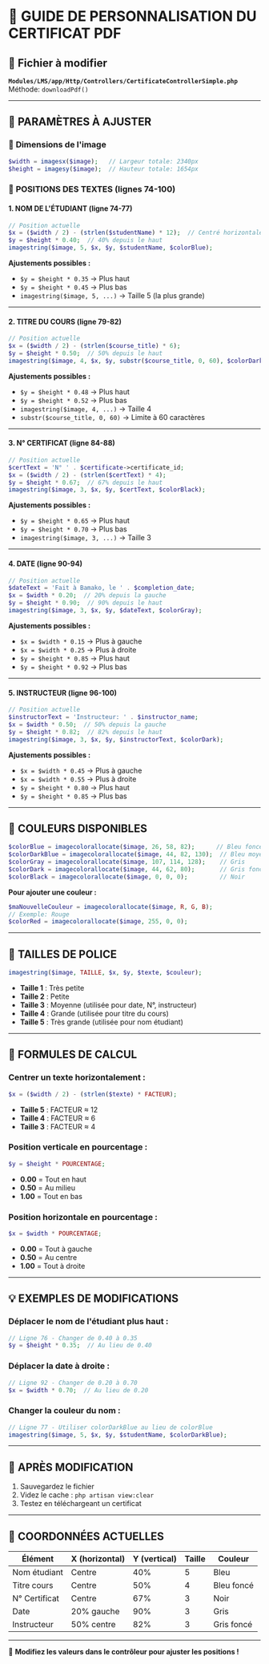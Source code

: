 # 📘 GUIDE DE PERSONNALISATION DU CERTIFICAT PDF

## 📁 Fichier à modifier
**`Modules/LMS/app/Http/Controllers/CertificateControllerSimple.php`**  
Méthode: `downloadPdf()`

---

## 🎨 PARAMÈTRES À AJUSTER

### 📏 **Dimensions de l'image**
```php
$width = imagesx($image);   // Largeur totale: 2340px
$height = imagesy($image);  // Hauteur totale: 1654px
```

### 🎯 **POSITIONS DES TEXTES** (lignes 74-100)

#### **1. NOM DE L'ÉTUDIANT** (ligne 74-77)
```php
// Position actuelle
$x = ($width / 2) - (strlen($studentName) * 12);  // Centré horizontalement
$y = $height * 0.40;  // 40% depuis le haut
imagestring($image, 5, $x, $y, $studentName, $colorBlue);
```
**Ajustements possibles :**
- `$y = $height * 0.35` → Plus haut
- `$y = $height * 0.45` → Plus bas
- `imagestring($image, 5, ...)` → Taille 5 (la plus grande)

---

#### **2. TITRE DU COURS** (ligne 79-82)
```php
// Position actuelle
$x = ($width / 2) - (strlen($course_title) * 6);
$y = $height * 0.50;  // 50% depuis le haut
imagestring($image, 4, $x, $y, substr($course_title, 0, 60), $colorDarkBlue);
```
**Ajustements possibles :**
- `$y = $height * 0.48` → Plus haut
- `$y = $height * 0.52` → Plus bas
- `imagestring($image, 4, ...)` → Taille 4
- `substr($course_title, 0, 60)` → Limite à 60 caractères

---

#### **3. N° CERTIFICAT** (ligne 84-88)
```php
// Position actuelle
$certText = 'N° ' . $certificate->certificate_id;
$x = ($width / 2) - (strlen($certText) * 4);
$y = $height * 0.67;  // 67% depuis le haut
imagestring($image, 3, $x, $y, $certText, $colorBlack);
```
**Ajustements possibles :**
- `$y = $height * 0.65` → Plus haut
- `$y = $height * 0.70` → Plus bas
- `imagestring($image, 3, ...)` → Taille 3

---

#### **4. DATE** (ligne 90-94)
```php
// Position actuelle
$dateText = 'Fait à Bamako, le ' . $completion_date;
$x = $width * 0.20;  // 20% depuis la gauche
$y = $height * 0.90;  // 90% depuis le haut
imagestring($image, 3, $x, $y, $dateText, $colorGray);
```
**Ajustements possibles :**
- `$x = $width * 0.15` → Plus à gauche
- `$x = $width * 0.25` → Plus à droite
- `$y = $height * 0.85` → Plus haut
- `$y = $height * 0.92` → Plus bas

---

#### **5. INSTRUCTEUR** (ligne 96-100)
```php
// Position actuelle
$instructorText = 'Instructeur: ' . $instructor_name;
$x = $width * 0.50;  // 50% depuis la gauche
$y = $height * 0.82;  // 82% depuis le haut
imagestring($image, 3, $x, $y, $instructorText, $colorDark);
```
**Ajustements possibles :**
- `$x = $width * 0.45` → Plus à gauche
- `$x = $width * 0.55` → Plus à droite
- `$y = $height * 0.80` → Plus haut
- `$y = $height * 0.85` → Plus bas

---

## 🎨 **COULEURS DISPONIBLES**
```php
$colorBlue = imagecolorallocate($image, 26, 58, 82);      // Bleu foncé
$colorDarkBlue = imagecolorallocate($image, 44, 82, 130);  // Bleu moyen
$colorGray = imagecolorallocate($image, 107, 114, 128);    // Gris
$colorDark = imagecolorallocate($image, 44, 62, 80);       // Gris foncé
$colorBlack = imagecolorallocate($image, 0, 0, 0);         // Noir
```

**Pour ajouter une couleur :**
```php
$maNouvelleCouleur = imagecolorallocate($image, R, G, B);
// Exemple: Rouge
$colorRed = imagecolorallocate($image, 255, 0, 0);
```

---

## 📏 **TAILLES DE POLICE**
```php
imagestring($image, TAILLE, $x, $y, $texte, $couleur);
```
- **Taille 1** : Très petite
- **Taille 2** : Petite
- **Taille 3** : Moyenne (utilisée pour date, N°, instructeur)
- **Taille 4** : Grande (utilisée pour titre du cours)
- **Taille 5** : Très grande (utilisée pour nom étudiant)

---

## 🧮 **FORMULES DE CALCUL**

### Centrer un texte horizontalement :
```php
$x = ($width / 2) - (strlen($texte) * FACTEUR);
```
- **Taille 5** : FACTEUR ≈ 12
- **Taille 4** : FACTEUR ≈ 6
- **Taille 3** : FACTEUR ≈ 4

### Position verticale en pourcentage :
```php
$y = $height * POURCENTAGE;
```
- **0.00** = Tout en haut
- **0.50** = Au milieu
- **1.00** = Tout en bas

### Position horizontale en pourcentage :
```php
$x = $width * POURCENTAGE;
```
- **0.00** = Tout à gauche
- **0.50** = Au centre
- **1.00** = Tout à droite

---

## 💡 **EXEMPLES DE MODIFICATIONS**

### Déplacer le nom de l'étudiant plus haut :
```php
// Ligne 76 - Changer de 0.40 à 0.35
$y = $height * 0.35;  // Au lieu de 0.40
```

### Déplacer la date à droite :
```php
// Ligne 92 - Changer de 0.20 à 0.70
$x = $width * 0.70;  // Au lieu de 0.20
```

### Changer la couleur du nom :
```php
// Ligne 77 - Utiliser colorDarkBlue au lieu de colorBlue
imagestring($image, 5, $x, $y, $studentName, $colorDarkBlue);
```

---

## 🔄 **APRÈS MODIFICATION**

1. Sauvegardez le fichier
2. Videz le cache : `php artisan view:clear`
3. Testez en téléchargeant un certificat

---

## 📍 **COORDONNÉES ACTUELLES**

| Élément | X (horizontal) | Y (vertical) | Taille | Couleur |
|---------|----------------|--------------|---------|---------|
| Nom étudiant | Centre | 40% | 5 | Bleu |
| Titre cours | Centre | 50% | 4 | Bleu foncé |
| N° Certificat | Centre | 67% | 3 | Noir |
| Date | 20% gauche | 90% | 3 | Gris |
| Instructeur | 50% centre | 82% | 3 | Gris foncé |

---

🎯 **Modifiez les valeurs dans le contrôleur pour ajuster les positions !**

